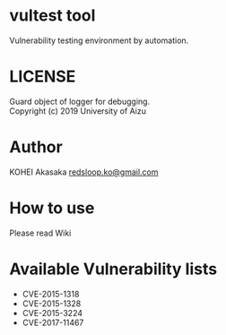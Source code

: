 # vultest tool
Vulnerability testing environment by automation.

# LICENSE
Guard object of logger for debugging.  
Copyright (c) 2019 University of Aizu

# Author
KOHEI Akasaka <redsloop.ko@gmail.com>

# How to use
Please read Wiki

# Available Vulnerability lists
- CVE-2015-1318
- CVE-2015-1328
- CVE-2015-3224
- CVE-2017-11467


